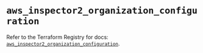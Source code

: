 # `aws_inspector2_organization_configuration`

Refer to the Terraform Registry for docs: [`aws_inspector2_organization_configuration`](https://registry.terraform.io/providers/hashicorp/aws/4.67.0/docs/resources/inspector2_organization_configuration).

